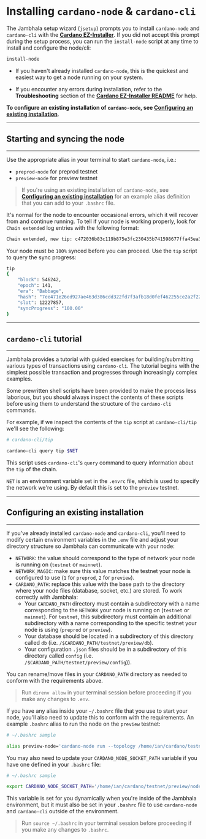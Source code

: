 # **Installing `cardano-node` & `cardano-cli`**

The Jambhala setup wizard (`jsetup`) prompts you to install `cardano-node` and `cardano-cli` with the **[Cardano EZ-Installer](https://github.com/iburzynski/cardano-ez-installer)**. If you did not accept this prompt during the setup process, you can run the `install-node` script at any time to install and configure the node/cli:

```sh
install-node
```

* If you haven't already installed `cardano-node`, this is the quickest and easiest way to get a node running on your system.

* If you encounter any errors during installation, refer to the **Troubleshooting** section of the **[Cardano EZ-Installer README](/cardano-ez-installer/README.md#troubleshooting)** for help.

**To configure an existing installation of `cardano-node`, see [Configuring an existing installation](#existing)**.

***
## **<a id="syncing"></a> Starting and syncing the node**
***
Use the appropriate alias in your terminal to start `cardano-node`, i.e.:
- `preprod-node` for preprod testnet
- `preview-node` for preview testnet

>If you're using an existing installation of `cardano-node`, see **[Configuring an existing installation](#existing)** for an example alias definition that you can add to your `.bashrc` file.

It's normal for the node to encounter occasional errors, which it will recover from and continue running. To tell if your node is working properly, look for `Chain extended` log entries with the following format:

```sh
Chain extended, new tip: c472036b83c119b875e3fc230435b741598677ffa45ea3ad8ad9cda3f70a872d at slot 12227931
```

Your node must be `100%` synced before you can proceed. Use the `tip` script to query the sync progress:

```sh
tip
{
    "block": 546242,
    "epoch": 141,
    "era": "Babbage",
    "hash": "7ee471e26ed927ae463d386cdd322fd7f3afb18d0fef462255ce2a2f221d7112",
    "slot": 12227857,
    "syncProgress": "100.00"
}
```
***
## **`cardano-cli` tutorial**
***
Jambhala provides a tutorial with guided exercises for building/submitting various types of transactions using `cardano-cli`. The tutorial begins with the simplest possible transaction and progresses through increasingly complex examples.

Some prewritten shell scripts have been provided to make the process less laborious, but you should always inspect the contents of these scripts before using them to understand the structure of the `cardano-cli` commands.

For example, if we inspect the contents of the `tip` script at `cardano-cli/tip` we'll see the following:

```sh
# cardano-cli/tip

cardano-cli query tip $NET
```

This script uses `cardano-cli`'s `query` command to query information about the `tip` of the chain.

`NET` is an environment variable set in the `.envrc` file, which is used to specify the network we're using. By default this is set to the `preview` testnet.

***
## **<a id="existing"></a> Configuring an existing installation**
***
If you've already installed `cardano-node` and `cardano-cli`, you'll need to modify certain environment variables in the `.env` file and adjust your directory structure so Jambhala can communicate with your node:

* `NETWORK`: the value should correspond to the type of network your node is running on (`testnet` or `mainnet`).
* `NETWORK_MAGIC`: make sure this value matches the testnet your node is configured to use (`1` for `preprod`, `2` for `preview`).
* `CARDANO_PATH`: replace this value with the base path to the directory where your node files (database, socket, etc.) are stored. To work correctly with Jambhala:
    * Your `CARDANO_PATH` directory must contain a subdirectory with a name corresponding to the `NETWORK` your node is running on (`testnet` or `mainnet`). For `testnet`, this subdirectory must contain an additional subdirectory with a name corresponding to the specific testnet your node is using (`preprod` or `preview`).
    * Your database should be located in a subdirectory of this directory called `db` (i.e. `/$CARDANO_PATH/testnet/preview/db`).
    * Your configuration `.json` files should be in a subdirectory of this directory called `config` (i.e. `/$CARDANO_PATH/testnet/preview/config`)).

You can rename/move files in your `CARDANO_PATH` directory as needed to conform with the requirements above.

>Run `direnv allow` in your terminal session before proceeding if you make any changes to `.env`.

If you have any alias inside your `~/.bashrc` file that you use to start your node, you'll also need to update this to conform with the requirements. An example `.bashrc` alias to run the node on the `preview` testnet:

```sh
# ~/.bashrc sample

alias preview-node='cardano-node run --topology /home/ian/cardano/testnet/preview/config/topology.json --database-path /home/ian/cardano/testnet/preview/db --socket-path /home/ian/cardano/testnet/preview/node.socket --port 1337 --config /home/ian/cardano/testnet/preview/config/config.json'
```

You may also need to update your `CARDANO_NODE_SOCKET_PATH` variable if you have one defined in your `.bashrc` file:

```sh
# ~/.bashrc sample

export CARDANO_NODE_SOCKET_PATH='/home/ian/cardano/testnet/preview/node.socket'

```

This variable is set for you dynamically when you're inside of the Jambhala environment, but it must also be set in your `.bashrc` file to use `cardano-node` and `cardano-cli` outside of the environment.

>Run `source ~/.bashrc` in your terminal session before proceeding if you make any changes to `.bashrc`.